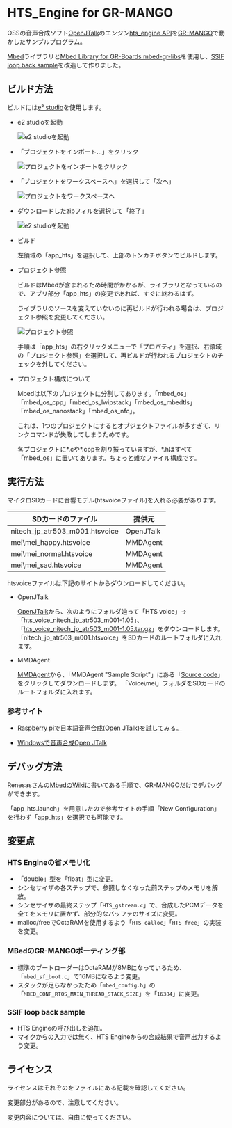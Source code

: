 # HTS_Engine for GR-MANGO

OSSの音声合成ソフト[OpenJTalk](http://open-jtalk.sp.nitech.ac.jp/)のエンジン[hts_engine API](http://hts-engine.sourceforge.net/)を[GR-MANGO](https://www.renesas.com/jp/ja/products/gadget-renesas/boards/gr-mango)で動かしたサンプルプログラム。

[Mbed](https://os.mbed.com/platforms/Renesas-GR-MANGO/)ライブラリと[Mbed Library for GR-Boards mbed-gr-libs](https://github.com/renesas-rz/mbed-gr-libs)を使用し、[SSIF loop back sample](https://github.com/renesas-rz/RZ_A2M_Mbed_samples/blob/master/sample_programs/sample_02_ssif_loop_back.cpp)を改造して作りました。

## ビルド方法

ビルドには[e² studio](https://www.renesas.com/jp/ja/software-tool/e-studio)を使用します。

- e2 studioを起動

  ![e2 studioを起動](img/e2studio_start.png)

- 「プロジェクトをインポート…」をクリック

  ![プロジェクトをインポートをクリック](img/workspace_opend.png)

- 「プロジェクトをワークスペースへ」を選択して「次へ」

  ![プロジェクトをワークスペースへ](img/import_project.png)

- ダウンロードしたzipフィルを選択して「終了」

  ![e2 studioを起動](img/select_archive.png)

- ビルド

  左領域の「app_hts」を選択して、上部のトンカチボタンでビルドします。

- プロジェクト参照

  ビルドはMbedが含まれるため時間がかかるが、ライブラリとなっているので、アプリ部分「app_hts」の変更であれば、すぐに終わるはず。

  ライブラリのソースを変えていないのに再ビルドが行われる場合は、プロジェクト参照を変更してください。

  ![プロジェクト参照](img/project_references.png)

  手順は「app_hts」の右クリックメニューで「プロパティ」を選択、右領域の「プロジェクト参照」を選択して、再ビルドが行われるプロジェクトのチェックを外してください。

- プロジェクト構成について

  Mbedは以下のプロジェクトに分割してあります。「mbed_os」「mbed_os_cpp」「mbed_os_lwipstack」「mbed_os_mbedtls」「mbed_os_nanostack」「mbed_os_nfc」。

  これは、1つのプロジェクトにするとオブジェクトファイルが多すぎて、リンクコマンドが失敗してしまうためです。

  各プロジェクトに*.cや*.cppを割り振っていますが、*.hはすべて「mbed_os」に置いてあります。ちょっと雑なファイル構成です。

## 実行方法

マイクロSDカードに音響モデル(htsvoiceファイル)を入れる必要があります。

|SDカードのファイル|提供元|
|-|-|
|nitech_jp_atr503_m001.htsvoice|OpenJTalk|
|mei\\mei_happy.htsvoice|MMDAgent|
|mei\\mei_normal.htsvoice|MMDAgent|
|mei\\mei_sad.htsvoice|MMDAgent|

htsvoiceファイルは下記のサイトからダウンロードしてください。

- OpenJTalk

  [OpenJTalk](https://sourceforge.net/projects/open-jtalk/files/)から、次のようにフォルダ辿って「HTS voice」→「hts_voice_nitech_jp_atr503_m001-1.05」、「[hts_voice_nitech_jp_atr503_m001-1.05.tar.gz](https://sourceforge.net/projects/open-jtalk/files/HTS%20voice/hts_voice_nitech_jp_atr503_m001-1.05/hts_voice_nitech_jp_atr503_m001-1.05.tar.gz/download)」をダウンロードします。
  「nitech_jp_atr503_m001.htsvoice」をSDカードのルートフォルダに入れます。

- MMDAgent

  [MMDAgent](http://www.mmdagent.jp/)から、「MMDAgent "Sample Script"」にある「[Source code](https://sourceforge.net/projects/mmdagent/files/MMDAgent_Example/MMDAgent_Example-1.8/MMDAgent_Example-1.8.zip/download)」をクリックしてダウンロードします。
  「Voice\\mei」フォルダをSDカードのルートフォルダに入れます。

### 参考サイト

- [Raspberry piで日本語音声合成(Open JTalk)を試してみる。](https://qiita.com/lutecia16v/items/8d220885082e40ace252)

- [Windowsで音声合成Open JTalk](https://qiita.com/mkgask/items/0bf9c26dc96e7b0b45ac)

## デバッグ方法

Renesasさんの[MbedのWiki](https://os.mbed.com/teams/Renesas/wiki/How-to-debug-with-e2-studio)に書いてある手順で、GR-MANGOだけでデバッグができます。

「app_hts.launch」を用意したので参考サイトの手順「New Configuration」を行わず「app_hts」を選択でも可能です。

## 変更点

### HTS Engineの省メモリ化

- 「double」型を「float」型に変更。
- シンセサイザの各ステップで、参照しなくなった前ステップのメモリを解放。
- シンセサイザの最終ステップ「`HTS_gstream.c`」で、合成したPCMデータを全てをメモリに置かず、部分的なバッファのサイズに変更。
- malloc/freeでOctaRAMを使用するよう「`HTS_calloc`」「`HTS_free`」の実装を変更。

### MBedのGR-MANGOポーティング部

- 標準のブートローダーはOctaRAMが8MBになっているため、「`mbed_sf_boot.c`」で16MBになるよう変更。
- スタックが足らなかったため「`mbed_config.h`」の「`MBED_CONF_RTOS_MAIN_THREAD_STACK_SIZE`」を「`16384`」に変更。

### SSIF loop back sample

- HTS Engineの呼び出しを追加。
- マイクからの入力では無く、HTS Engineからの合成結果で音声出力するよう変更。

## ライセンス

ライセンスはそれぞのをファイルにある記載を確認してください。

変更部分があるので、注意してください。

変更内容については、自由に使ってください。
